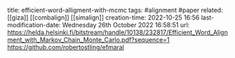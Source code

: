 title: efficient-word-alligment-with-mcmc
tags: #alignment #paper 
related: [[giza]] [[combalign]] [[simalign]]
creation-time: 2022-10-25 16:56
last-modification-date: Wednesday 26th October 2022 16:58:51
url: https://helda.helsinki.fi/bitstream/handle/10138/232817/Efficient_Word_Alignment_with_Markov_Chain_Monte_Carlo.pdf?sequence=1
https://github.com/robertostling/efmaral
